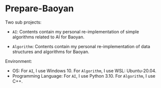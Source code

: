 # Prepare-Baoyan
Two sub projects:
- `AI`: Contents contain my personal re-implementation of simple algorithms related to AI for Baoyan.

- `Algorithm`: Contents contain my personal re-implementation of data structures and algorithms for Baoyan.


Environment: 
- OS: For `AI`, I use Windows 10. For `Algorithm`, I use WSL: Ubuntu-20.04.
- Programming Language: For `AI`, I use Python 3.10. For `Algorithm`, I use C++.
